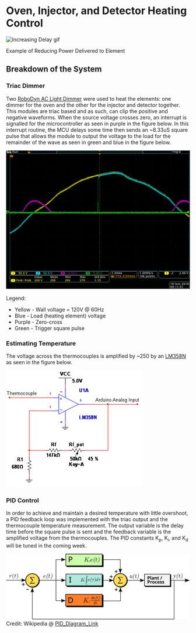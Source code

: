 # Oven, Injector, and Detector Heating Control

![Increasing Delay gif](https://github.com/cgreen18/Gas-Chromatography/blob/master/Heating/images/GC_TriacClipping_Oscilloscope_IncreasingDelay.gif)

Example of Reducing Power Delivered to Element

## Breakdown of the System

### Triac Dimmer
Two [RoboDyn AC Light Dimmer](https://robotdyn.com/ac-light-dimmer-module-1-channel-3-3v-5v-logic-ac-50-60hz-220v-110v.html) were used to heat the elements: one dimmer for the oven and the other for the injector and detector together. This modules are triac based and as such, can clip the positive and negative waveforms. When the source voltage crosses zero, an interrupt is signalled for the microcontroller as seen in purple in the figure below. In this interrupt routine, the MCU delays some time then sends an ~8.33uS square pulse that allows the module to output the voltage to the load for the remainder of the wave as seen in green and blue in the figure below. 

![Example Clip Oscilloscope](https://github.com/cgreen18/Gas-Chromatography/blob/master/Heating/images/GC_TriacClipping_Oscilloscope.png)

Legend:
* Yellow - Wall voltage = 120V @ 60Hz
* Blue - Load (heating element) voltage
* Purple - Zero-cross
* Green - Trigger square pulse

### Estimating Temperature
The voltage across the thermocouples is amplified by ~250 by an [LM358N](http://www.ti.com/product/LM358-N) as seen in the figure below.

![Non-inverting_amp](https://github.com/cgreen18/Gas-Chromatography/blob/master/Heating/images/GC_ThermoAmp_SimpleCircuit_Snippet.png)


### PID Control
In order to achieve and maintain a desired temperature with little overshoot, a PID feedback loop was implemented with the triac output and the thermocouple temperature measurement. The output variable is the delay time before the square pulse is sent and the feedback variable is the amplified voltage from the thermocouples. The PID constants K<sub>p</sub>, K<sub>i</sub>, and K<sub>d</sub> will be tuned in the coming week.

![PID_Diagram](https://github.com/cgreen18/Gas-Chromatography/blob/master/Heating/images/PID_en.svg)
Credit: Wikipedia @ [PID_Diagram_Link](https://en.wikipedia.org/wiki/PID_controller)


